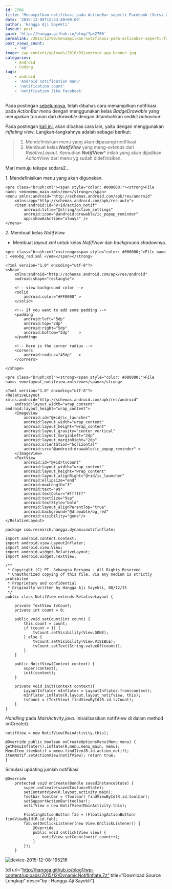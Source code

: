 ```yaml
---
id: 2706
title: 'Menampilkan notifikasi pada ActionBar seperti Facebook (Versi 2)'
date: '2015-12-08T12:53:40+00:00'
author: 'Hangga Aji Sayekti'
layout: post
guid: 'http://hangga.github.io/blog/?p=2706'
permalink: /2015/12/08/menampilkan-notifikasi-pada-actionbar-seperti-facebook-versi-2/
post_views_count:
    - '40'
image: /wp-content/uploads/2016/03/android-app-banner.jpg
categories:
    - Android
    - Coding
tags:
    - android
    - 'Android notification menu'
    - 'notification count'
    - 'notification like facebook'
---
```


Pada postingan [sebelumnya](http://hangga.github.io/blog/2015/12/07/menampilkan-jumlah-notifikasi-pada-item-menu-actionbar-seperti-facebook/), telah dibahas cara menampilkan notifikasi pada *ActionBar menu* dengan menggunakan kelas *BadgeDrawable* yang merupakan turunan dari *drawable* dengan ditambahkan sedikit *behaviour*.

Pada postingan [kali ini](http://hangga.github.io/blog/2015/12/08/menampilkan-notifikasi-pada-actionbar-seperti-facebook-versi-2/), akan dibahas cara lain, yaitu dengan menggunakan *inflating view*. Langkah-langkahnya adalah sebagai berikut:

> 1. Mendefinisikan menu yang akan dipasangi notifikasi.
> 2. Membuat kelas ***NotifView*** yang meng-*extends* dari *RelativeLayout.* Kemudian ***NotifView**** inilah yang akan dijadikan *ActionView* dari menu yg sudah didefinisikan.

Mari menuju tekape sodara2…

1\. Mendefinisikan menu yang akan digunakan.

```
<pre class="brush:xml"><span style="color: #000080;"><strong>File name: <em>menu_main.xml</em></strong></span>
<menu xmlns:android="http://schemas.android.com/apk/res/android"
    xmlns:app="http://schemas.android.com/apk/res-auto">
    <item android:id="@+id/action_notif"
        android:title="@string/action_settings"
        android:icon="@android:drawable/ic_popup_reminder"
        app:showAsAction="always" />
</menu>
```

2\. Membuat kelas *NotifView.*

- Membuat *layout xml* untuk kelas *NofifView* dan *background shadow*nya.

```
<pre class="brush:xml"><strong><span style="color: #000080;">File name : <em>bg_red.xml </em></span></strong>

<?xml version="1.0" encoding="utf-8"?>
<shape
    xmlns:android="http://schemas.android.com/apk/res/android"
    android:shape="rectangle">

    <!-- view background color -->
    <solid
        android:color="#FF0000" >
    </solid>

    <!-- If you want to add some padding -->
    <padding
        android:left="5dp"
        android:top="2dp"
        android:right="5dp"
        android:bottom="2dp"    >
    </padding>

    <!-- Here is the corner radius -->
    <corners
        android:radius="45dp"   >
    </corners>

</shape>
```

```
<pre class="brush:xml"><strong><span style="color: #000080;">File name: <em>layout_notifview.xml</em></span></strong>

<?xml version="1.0" encoding="utf-8"?>
<RelativeLayout xmlns:android="http://schemas.android.com/apk/res/android"
    android:layout_width="wrap_content" android:layout_height="wrap_content">
    <ImageView
        android:id="@+id/ic_launcher"
        android:layout_width="wrap_content"
        android:layout_height="wrap_content"
        android:layout_gravity="center_vertical"
        android:layout_marginLeft="2dp"
        android:layout_marginRight="2dp"
        android:orientation="horizontal"
        android:src="@android:drawable/ic_popup_reminder" >
    </ImageView>
    <TextView
        android:id="@+id/tvCount"
        android:layout_width="wrap_content"
        android:layout_height="wrap_content"
        android:layout_alignRight="@+id/ic_launcher"
        android:ellipsize="end"
        android:maxLength="3"
        android:text="99"
        android:textColor="#ffffff"
        android:textSize="9sp"
        android:textStyle="bold"
        android:layout_alignParentTop="true"
        android:background="@drawable/bg_red"
        android:visibility="gone"/>
</RelativeLayout>
```

```
package com.research.hangga.dynamicnotifinflate;

import android.content.Context;
import android.view.LayoutInflater;
import android.view.View;
import android.widget.RelativeLayout;
import android.widget.TextView;

/**
 * Copyright (C) PT. Sebangsa Bersama - All Rights Reserved
 * Unauthorized copying of this file, via any medium is strictly prohibited
 * Proprietary and confidential
 * Originally written by Hangga Aji Sayekti, 08/12/15
 */
public class NotifView extends RelativeLayout {

    private TextView tvCount;
    private int count = 0;

    public void setCount(int count) {
        this.count = count;
        if (count < 1) {
            tvCount.setVisibility(View.GONE);
        } else {
            tvCount.setVisibility(View.VISIBLE);
            tvCount.setText(String.valueOf(count));
        }
    }

    public NotifView(Context context) {
        super(context);
        init(context);
    }

    private void init(Context context){
        LayoutInflater mInflater = LayoutInflater.from(context);
        mInflater.inflate(R.layout.layout_notifview, this);
        tvCount = (TextView) findViewById(R.id.tvCount);
    }
}
```

*Handling* pada *MainActivity.java.* Inisialisasikan notifView di dalam method onCreate().

```
notifView = new NotifView(MainActivity.this);
```

```
@Override public boolean onCreateOptionsMenu(Menu menu) {   getMenuInflater().inflate(R.menu.menu_main, menu); 
MenuItem itemNotif = menu.findItem(R.id.action_notif); itemNotif.setActionView(notifView); return true; 
}
```

Simulasi updating jumlah notifikasi

```
@Override
    protected void onCreate(Bundle savedInstanceState) {
        super.onCreate(savedInstanceState);
        setContentView(R.layout.activity_main);
        Toolbar toolbar = (Toolbar) findViewById(R.id.toolbar);
        setSupportActionBar(toolbar);
        notifView = new NotifView(MainActivity.this);

        FloatingActionButton fab = (FloatingActionButton) findViewById(R.id.fab);
        fab.setOnClickListener(new View.OnClickListener() {
            @Override
            public void onClick(View view) {
                notifView.setCount(notif_count++);
            }
        });
    }
```

![device-2015-12-08-195216](http://hangga.github.io/blog1/wp-content/uploads/2015/12/device-2015-12-08-195216-510x808.png)

\[dl url=”http://hangga.github.io/blog1/wp-content/uploads/2015/12/DynamicNotifInflate.7z” title=”Download Source Lengkap” desc=”by : Hangga Aji Sayekti”\]